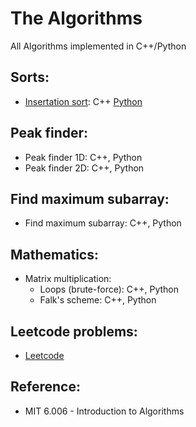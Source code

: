 # The Algorithms
All Algorithms implemented in C++/Python

## Sorts:
  * [Insertation sort](https://ocw.mit.edu/courses/electrical-engineering-and-computer-science/6-006-introduction-to-algorithms-fall-2011/lecture-videos/MIT6_006F11_lec03.pdf): C++ [Python](https://github.com/Xrenya/Algorithms/blob/master/Python/Sorts/insertion_sort.py)
  
## Peak finder:
  * Peak finder 1D: C++, Python
  * Peak finder 2D: C++, Python
  
## Find maximum subarray:
  * Find maximum subarray: C++, Python
  
## Mathematics:
   * Matrix multiplication: 
     * Loops (brute-force): C++, Python
     * Falk's scheme: C++, Python

## Leetcode problems:
   * [Leetcode](https://github.com/Xrenya/Algorithms/tree/master/Leetcode)

## Reference:
  * MIT 6.006 - Introduction to Algorithms
